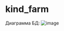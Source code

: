 # kind_farm
Диаграмма БД:
![image](https://github.com/user-attachments/assets/b076a9ae-2eb7-42b7-aed1-360c3ac72798)
